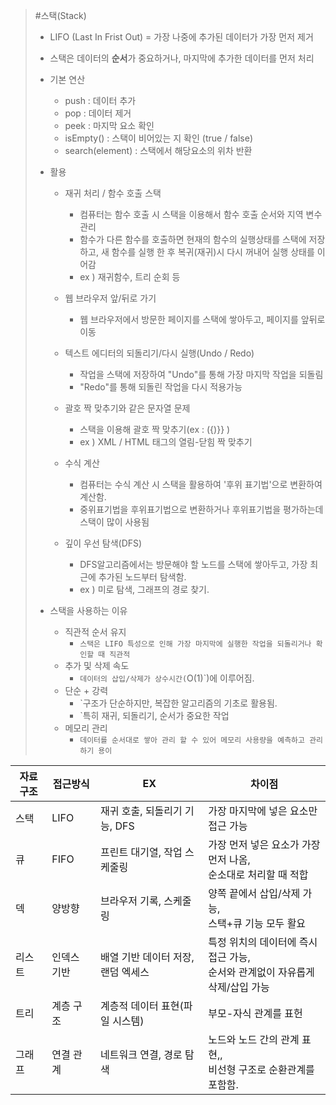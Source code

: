 
>	#스택(Stack)
>	- LIFO (Last In Frist Out) = 가장 나중에 추가된 데이터가 가장 먼저 제거
>	- 스택은 데이터의 **순서**가 중요하거나, 마지막에 추가한 데이터를 먼저 처리
>	  
>	- 기본 연산
>		- push : 데이터 추가
>		- pop  :  데이터 제거
>		- peek : 마지막 요소 확인
>		- isEmpty() : 스택이 비어있는 지 확인 (true / false)
>		- search(element) : 스택에서 해당요소의 위차 반환
>	
>	- 활용
>		- 재귀 처리 / 함수 호출 스택
>			- 컴퓨터는 함수 호출 시 스택을 이용해서 함수 호출 순서와 지역 변수 관리
>			- 함수가 다른 함수를 호출하면 현재의 함수의 실행상태를 스택에 저장하고, 새 함수를 실행 한 후 복귀(재귀)시 다시 꺼내어 실행 상태를 이어감
>			- ex ) 재귀함수, 트리 순회 등
>			  
>		- 웹 브라우저 앞/뒤로 가기
>			- 웹 브라우저에서 방문한 페이지를 스택에 쌓아두고, 페이지를 앞뒤로 이동
>			  
>		- 텍스트 에디터의 되돌리기/다시 실행(Undo / Redo)
>			- 작업을 스택에 저장하여 "Undo"를 통해 가장 마지막 작업을 되돌림
>			- "Redo"를 통해 되돌린 작업을 다시 적용가능
>			  
>		- 괄호 짝 맞추기와 같은 문자열 문제
>			- 스택을 이용해 괄호 짝 맞추기(ex : ({)}} ) 
>			- ex ) XML / HTML 태그의 열림-닫힘 짝 맞추기
>			  
>		- 수식 계산
>			- 컴퓨터는 수식 계산 시 스택을 활용하여 '후위 표기법'으로 변환하여 계산함.
>			- 중위표기법을 후위표기법으로 변환하거나 후위표기법을 평가하는데 스택이 많이 사용됨
>			  
>		- 깊이 우선 탐색(DFS)
>			- DFS알고리즘에서는 방문해야 할 노드를 스택에 쌓아두고, 가장 최근에 추가된 노드부터 탐색함.
>			- ex ) 미로 탐색, 그래프의 경로 찾기.
>			  
>	- 스택을 사용하는 이유
>		- 직관적 순서 유지
>			- `스택은 LIFO 특성으로 인해 가장 마지막에 실행한 작업을 되돌리거나 확인할 때 직관적`
>		- 추가 및 삭제 속도
>			- `데이터의 삽입/삭제가 상수시간(`O(1)`)에 이루어짐. 
>		- 단순 + 강력
>			- `구조가 단순하지만, 복잡한 알고리즘의 기초로 활용됨. 
>			- `특히 재귀, 되돌리기, 순서가 중요한 작업
>		- 메모리 관리
>			- `데이터를 순서대로 쌓아 관리 할 수 있어 메모리 사용량을 예측하고 관리하기 용이`


| 자료구조 | 접근방식   | EX                   | 차이점                                             |
| ---- | ------ | -------------------- | ----------------------------------------------- |
| 스택   | LIFO   | 재귀 호출, 되돌리기 기능, DFS  | 가장 마지막에 넣은 요소만 접근 가능                            |
| 큐    | FIFO   | 프린트 대기열, 작업 스케줄링     | 가장 먼저 넣은 요소가 가장 먼저 나옴, <br>순소대로 처리할 때 적합        |
| 덱    | 양방향    | 브라우저 기록, 스케줄링        | 양쪽 끝에서 삽입/삭제 가능,<br>스택+큐 기능 모두 활요               |
| 리스트  | 인덱스 기반 | 배열 기반 데이터 저장, 랜덤 엑세스 | 특정 위치의 데이터에 즉시 접근 가능,<br>순서와 관계없이 자유롭게 삭제/삽입 가능 |
| 트리   | 계층 구조  | 계층적 데이터 표현(파일 시스템)   | 부모-자식 관계를 표헌                                    |
| 그래프  | 연결 관계  | 네트워크 연결, 경로 탐색       | 노드와 노드 간의 관계 표현,,<br>비선형 구조로 순환관계를 포함함.         |


